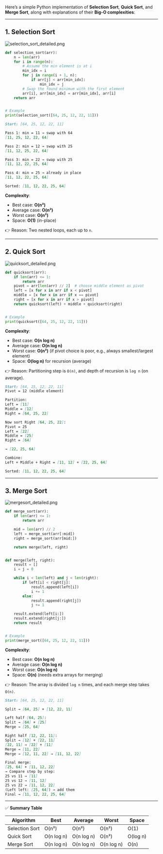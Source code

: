 Here’s a simple Python implementation of **Selection Sort**, **Quick Sort**, and **Merge Sort**, along with explanations
of their **Big-O complexities**:

---

## 1. Selection Sort
![selection_sort_detailed.png](selection_sort_detailed.png)

```python
def selection_sort(arr):
    n = len(arr)
    for i in range(n):
        # Assume the min element is at i
        min_idx = i
        for j in range(i + 1, n):
            if arr[j] < arr[min_idx]:
                min_idx = j
        # Swap the found minimum with the first element
        arr[i], arr[min_idx] = arr[min_idx], arr[i]
    return arr


# Example
print(selection_sort([64, 25, 12, 22, 11]))
```

```markdown
Start: [64, 25, 12, 22, 11]

Pass 1: min = 11 → swap with 64
[11, 25, 12, 22, 64]

Pass 2: min = 12 → swap with 25
[11, 12, 25, 22, 64]

Pass 3: min = 22 → swap with 25
[11, 12, 22, 25, 64]

Pass 4: min = 25 → already in place
[11, 12, 22, 25, 64]

Sorted: [11, 12, 22, 25, 64]

```

**Complexity**:

* Best case: **O(n²)**
* Average case: **O(n²)**
* Worst case: **O(n²)**
* Space: **O(1)** (in-place)

👉 Reason: Two nested loops, each up to `n`.

---

## 2. Quick Sort
![quicksort_detailed.png](quicksort_detailed.png)

```python
def quicksort(arr):
    if len(arr) <= 1:
        return arr
    pivot = arr[len(arr) // 2]  # choose middle element as pivot
    left = [x for x in arr if x < pivot]
    middle = [x for x in arr if x == pivot]
    right = [x for x in arr if x > pivot]
    return quicksort(left) + middle + quicksort(right)


# Example
print(quicksort([64, 25, 12, 22, 11]))
```

**Complexity**:

* Best case: **O(n log n)**
* Average case: **O(n log n)**
* Worst case: **O(n²)** (if pivot choice is poor, e.g., always smallest/largest element)
* Space: **O(log n)** for recursion (average)

👉 Reason: Partitioning step is `O(n)`, and depth of recursion is `log n` (on average).

```markdown
Start: [64, 25, 12, 22, 11]
Pivot = 12 (middle element)

Partition:
Left = [11]
Middle = [12]
Right = [64, 25, 22]

Now sort Right [64, 25, 22]:
Pivot = 25
Left = [22]
Middle = [25]
Right = [64]

→ [22, 25, 64]

Combine:
Left + Middle + Right = [11, 12] + [22, 25, 64]

Sorted: [11, 12, 22, 25, 64]

```

---

## 3. Merge Sort
![mergesort_detailed.png](mergesort_detailed.png)

```python
def merge_sort(arr):
    if len(arr) <= 1:
        return arr

    mid = len(arr) // 2
    left = merge_sort(arr[:mid])
    right = merge_sort(arr[mid:])

    return merge(left, right)


def merge(left, right):
    result = []
    i = j = 0

    while i < len(left) and j < len(right):
        if left[i] < right[j]:
            result.append(left[i])
            i += 1
        else:
            result.append(right[j])
            j += 1

    result.extend(left[i:])
    result.extend(right[j:])
    return result


# Example
print(merge_sort([64, 25, 12, 22, 11]))
```

**Complexity**:

* Best case: **O(n log n)**
* Average case: **O(n log n)**
* Worst case: **O(n log n)**
* Space: **O(n)** (needs extra arrays for merging)

👉 Reason: The array is divided `log n` times, and each merge step takes `O(n)`.

```markdown
Start: [64, 25, 12, 22, 11]

Split → [64, 25] + [12, 22, 11]

Left half [64, 25]:
Split → [64] + [25]
Merge → [25, 64]

Right half [12, 22, 11]:
Split → [12] + [22, 11]
[22, 11] → [22] + [11]
Merge → [11, 22]
Merge → [12, 11, 22] → [11, 12, 22]

Final merge:
[25, 64] + [11, 12, 22]
→ Compare step by step:
25 vs 11 → [11]
25 vs 12 → [11, 12]
25 vs 22 → [11, 12, 22]
(Left left: [25, 64]) → add them
Final → [11, 12, 22, 25, 64]

```

---

✅ **Summary Table**

| Algorithm      | Best       | Average    | Worst      | Space    |
|----------------|------------|------------|------------|----------|
| Selection Sort | O(n²)      | O(n²)      | O(n²)      | O(1)     |
| Quick Sort     | O(n log n) | O(n log n) | O(n²)      | O(log n) |
| Merge Sort     | O(n log n) | O(n log n) | O(n log n) | O(n)     |

